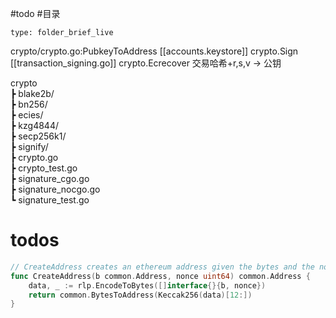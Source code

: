 #todo #目录 
 
```ccard
type: folder_brief_live
```
 
crypto/crypto.go:PubkeyToAddress  [[accounts.keystore]]
crypto.Sign [[transaction_signing.go]]
crypto.Ecrecover  交易哈希+r,s,v -> 公钥

crypto  
┣ blake2b/  
┣ bn256/  
┣ ecies/  
┣ kzg4844/  
┣ secp256k1/  
┣ signify/  
┣ crypto.go  
┣ crypto_test.go  
┣ signature_cgo.go  
┣ signature_nocgo.go  
┗ signature_test.go


# todos
```go
// CreateAddress creates an ethereum address given the bytes and the nonce
func CreateAddress(b common.Address, nonce uint64) common.Address {
	data, _ := rlp.EncodeToBytes([]interface{}{b, nonce})
	return common.BytesToAddress(Keccak256(data)[12:])
}

```